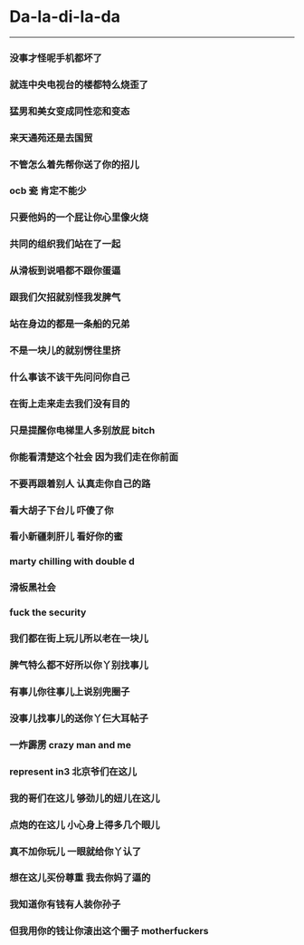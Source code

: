 # Da-la-di-la-da

----
### 没事才怪呢手机都坏了
### 就连中央电视台的楼都特么烧歪了
### 猛男和美女变成同性恋和变态
### 
### 来天通苑还是去国贸
### 不管怎么着先帮你送了你的招儿
### ocb 瓷 肯定不能少
### 只要他妈的一个屁让你心里像火烧
### 共同的组织我们站在了一起
### 从滑板到说唱都不跟你蛋逼
### 跟我们欠招就别怪我发脾气
### 站在身边的都是一条船的兄弟
### 不是一块儿的就别愣往里挤
### 什么事该不该干先问问你自己
### 在街上走来走去我们没有目的
### 只是提醒你电梯里人多别放屁 bitch
### 
### 你能看清楚这个社会 因为我们走在你前面
### 不要再跟着别人 认真走你自己的路
### 看大胡子下台儿 吓傻了你
### 看小新疆刺肝儿 看好你的蜜
### marty chilling with double d 
### 滑板黑社会
### fuck the security
### 我们都在街上玩儿所以老在一块儿
### 脾气特么都不好所以你丫别找事儿
### 有事儿你往事儿上说别兜圈子
### 没事儿找事儿的送你丫仨大耳帖子
### 一炸霹雳 crazy man and me
### represent in3 北京爷们在这儿
### 我的哥们在这儿 够劲儿的妞儿在这儿
### 点炮的在这儿 小心身上得多几个眼儿
### 真不加你玩儿 一眼就给你丫认了
### 想在这儿买份尊重 我去你妈了逼的
### 我知道你有钱有人装你孙子
### 但我用你的钱让你滚出这个圈子 motherfuckers
